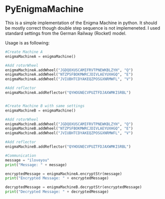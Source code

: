 # PyEnigmaMachine

This is a simple implementation of the Enigma Machine in python. It should be mostly correct though double step sequence is not implemeneted. I used standard settings from the German Railway (Rocket) model.

Usage is as following:
```python
#Create Machine A
enigmaMachineA = enigmaMachine()

#Add rotorWheel
enigmaMachineA.addWheel("JGDQOXUSCAMIFRVTPNEWKBLZYH", "Q")
enigmaMachineA.addWheel("NTZPSFBOKMWRCJDIVLAEYUXHGQ", "E")
enigmaMachineA.addWheel("JVIUBHTCDYAKEQZPOSGXNRMWFL", "V")

#Add reflector
enigmaMachineA.addReflector("QYHOGNECVPUZTFDJAXWMKISRBL")


#Create Machine B with same settings
enigmaMachineB = enigmaMachine()

#Add rotorWheel
enigmaMachineB.addWheel("JGDQOXUSCAMIFRVTPNEWKBLZYH", "Q")
enigmaMachineB.addWheel("NTZPSFBOKMWRCJDIVLAEYUXHGQ", "E")
enigmaMachineB.addWheel("JVIUBHTCDYAKEQZPOSGXNRMWFL", "V")

#Add reflector
enigmaMachineB.addReflector("QYHOGNECVPUZTFDJAXWMKISRBL")

#Communication
message = "iloveyou"
print("Message: " + message)

encryptedMessage = enigmaMachineA.encryptStr(message)
print("Encrypted Message: " + encryptedMessage)

decryptedMessage = enigmaMachineB.decryptStr(encryptedMessage)
print("Decrypted Message: " + decryptedMessage)
```

